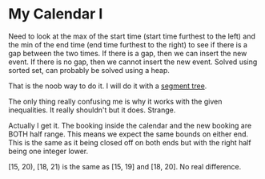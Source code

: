 # My Calendar I

Need to look at the max of the start time (start time furthest to the left) and the min of the end time (end time furthest to the right) to see if there is a gap between the two times. If there is a gap, then we can insert the new event. If there is no gap, then we cannot insert the new event. Solved using sorted set, can probably be solved using a heap.

That is the noob way to do it. I will do it with a [segment tree](https://leetcode.com/problems/my-calendar-i/solutions/5752330/segment-trees-o-logn-complexity-bst-faster-than-99-sumbissions/?envType=daily-question&envId=2024-09-26).

The only thing really confusing me is why it works with the given inequalities. It really shouldn't but it does. Strange.

Actually I get it. The booking inside the calendar and the new booking are BOTH half range. This means we expect the same bounds on either end. This is the same as it being closed off on both ends but with the right half being one integer lower.

[15, 20), [18, 21) is the same as [15, 19] and [18, 20]. No real difference.
